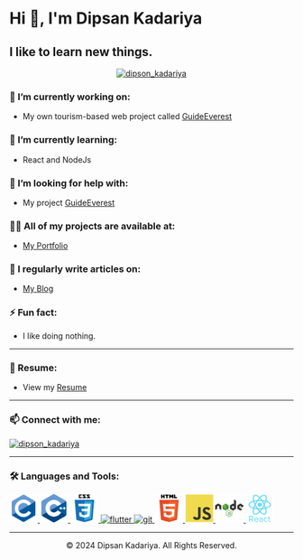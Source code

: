 # Hi 👋, I'm Dipsan Kadariya

## I like to learn new things.

<p align="center">
  <a href="https://twitter.com/dipson_kadariya" target="_blank">
    <img src="https://img.shields.io/twitter/follow/dipson_kadariya?logo=twitter&style=for-the-badge" alt="dipson_kadariya" />
  </a>
</p>

### 🔭 I’m currently working on:
- My own tourism-based web project called [GuideEverest](https://github.com/dipsankadariya/GuideEverest)

### 🌱 I’m currently learning:
- React and NodeJs

### 🤝 I’m looking for help with:
- My project [GuideEverest](https://github.com/dipsankadariya/GuideEverest)

### 👨‍💻 All of my projects are available at:
- [My Portfolio](https://dipsanportfolio-dipsankadariyas-projects.vercel.app/)

### 📝 I regularly write articles on:
- [My Blog](https://dipsankadariya99.blogspot.com/)

### ⚡ Fun fact:
- I like doing nothing.

---

### 📄 Resume:
- View my [Resume](https://resume-seven-lime.vercel.app/)

---

### 📫 Connect with me:
<p align="left">
  <a href="https://twitter.com/dipson_kadariya" target="_blank">
    <img align="center" src="https://raw.githubusercontent.com/rahuldkjain/github-profile-readme-generator/master/src/images/icons/Social/twitter.svg" alt="dipson_kadariya" height="30" width="40" />
  </a>
</p>

---

### 🛠 Languages and Tools:
<p align="left">
  <a href="https://www.cprogramming.com/" target="_blank" rel="noreferrer">
    <img src="https://raw.githubusercontent.com/devicons/devicon/master/icons/c/c-original.svg" alt="c" width="50" height="50"/>
  </a>
  <a href="https://www.w3schools.com/cpp/" target="_blank" rel="noreferrer">
    <img src="https://raw.githubusercontent.com/devicons/devicon/master/icons/cplusplus/cplusplus-original.svg" alt="cplusplus" width="50" height="50"/>
  </a>
  <a href="https://www.w3schools.com/css/" target="_blank" rel="noreferrer">
    <img src="https://raw.githubusercontent.com/devicons/devicon/master/icons/css3/css3-original-wordmark.svg" alt="css3" width="50" height="50"/>
  </a>
  <a href="https://flutter.dev" target="_blank" rel="noreferrer">
    <img src="https://www.vectorlogo.zone/logos/flutterio/flutterio-icon.svg" alt="flutter" width="50" height="50"/>
  </a>
  <a href="https://git-scm.com/" target="_blank" rel="noreferrer">
    <img src="https://www.vectorlogo.zone/logos/git-scm/git-scm-icon.svg" alt="git" width="50" height="50"/>
  </a>
  <a href="https://www.w3.org/html/" target="_blank" rel="noreferrer">
    <img src="https://raw.githubusercontent.com/devicons/devicon/master/icons/html5/html5-original-wordmark.svg" alt="html5" width="50" height="50"/>
  </a>
  <a href="https://developer.mozilla.org/en-US/docs/Web/JavaScript" target="_blank" rel="noreferrer">
    <img src="https://raw.githubusercontent.com/devicons/devicon/master/icons/javascript/javascript-original.svg" alt="javascript" width="50" height="50"/>
  </a>
  <a href="https://nodejs.org" target="_blank" rel="noreferrer">
    <img src="https://raw.githubusercontent.com/devicons/devicon/master/icons/nodejs/nodejs-original-wordmark.svg" alt="nodejs" width="50" height="50"/>
  </a>
  <a href="https://reactjs.org/" target="_blank" rel="noreferrer">
    <img src="https://raw.githubusercontent.com/devicons/devicon/master/icons/react/react-original-wordmark.svg" alt="react" width="50" height="50"/>
  </a>
  <!-- Add other language and tool icons here -->
</p>

---

<p align="center">
  &copy; 2024 Dipsan Kadariya. All Rights Reserved.
</p>
